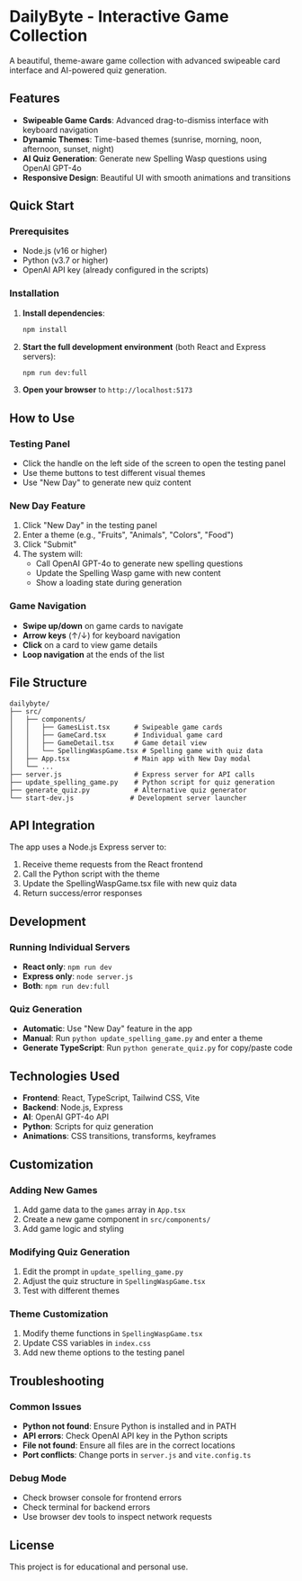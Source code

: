 # DailyByte - Interactive Game Collection

A beautiful, theme-aware game collection with advanced swipeable card interface and AI-powered quiz generation.

## Features

- **Swipeable Game Cards**: Advanced drag-to-dismiss interface with keyboard navigation
- **Dynamic Themes**: Time-based themes (sunrise, morning, noon, afternoon, sunset, night)
- **AI Quiz Generation**: Generate new Spelling Wasp questions using OpenAI GPT-4o
- **Responsive Design**: Beautiful UI with smooth animations and transitions

## Quick Start

### Prerequisites
- Node.js (v16 or higher)
- Python (v3.7 or higher)
- OpenAI API key (already configured in the scripts)

### Installation

1. **Install dependencies**:
   ```bash
   npm install
   ```

2. **Start the full development environment** (both React and Express servers):
   ```bash
   npm run dev:full
   ```

3. **Open your browser** to `http://localhost:5173`

## How to Use

### Testing Panel
- Click the handle on the left side of the screen to open the testing panel
- Use theme buttons to test different visual themes
- Use "New Day" to generate new quiz content

### New Day Feature
1. Click "New Day" in the testing panel
2. Enter a theme (e.g., "Fruits", "Animals", "Colors", "Food")
3. Click "Submit"
4. The system will:
   - Call OpenAI GPT-4o to generate new spelling questions
   - Update the Spelling Wasp game with new content
   - Show a loading state during generation

### Game Navigation
- **Swipe up/down** on game cards to navigate
- **Arrow keys** (↑/↓) for keyboard navigation
- **Click** on a card to view game details
- **Loop navigation** at the ends of the list

## File Structure

```
dailybyte/
├── src/
│   ├── components/
│   │   ├── GamesList.tsx      # Swipeable game cards
│   │   ├── GameCard.tsx       # Individual game card
│   │   ├── GameDetail.tsx     # Game detail view
│   │   └── SpellingWaspGame.tsx # Spelling game with quiz data
│   ├── App.tsx                # Main app with New Day modal
│   └── ...
├── server.js                  # Express server for API calls
├── update_spelling_game.py    # Python script for quiz generation
├── generate_quiz.py           # Alternative quiz generator
└── start-dev.js              # Development server launcher
```

## API Integration

The app uses a Node.js Express server to:
1. Receive theme requests from the React frontend
2. Call the Python script with the theme
3. Update the SpellingWaspGame.tsx file with new quiz data
4. Return success/error responses

## Development

### Running Individual Servers
- **React only**: `npm run dev`
- **Express only**: `node server.js`
- **Both**: `npm run dev:full`

### Quiz Generation
- **Automatic**: Use "New Day" feature in the app
- **Manual**: Run `python update_spelling_game.py` and enter a theme
- **Generate TypeScript**: Run `python generate_quiz.py` for copy/paste code

## Technologies Used

- **Frontend**: React, TypeScript, Tailwind CSS, Vite
- **Backend**: Node.js, Express
- **AI**: OpenAI GPT-4o API
- **Python**: Scripts for quiz generation
- **Animations**: CSS transitions, transforms, keyframes

## Customization

### Adding New Games
1. Add game data to the `games` array in `App.tsx`
2. Create a new game component in `src/components/`
3. Add game logic and styling

### Modifying Quiz Generation
1. Edit the prompt in `update_spelling_game.py`
2. Adjust the quiz structure in `SpellingWaspGame.tsx`
3. Test with different themes

### Theme Customization
1. Modify theme functions in `SpellingWaspGame.tsx`
2. Update CSS variables in `index.css`
3. Add new theme options to the testing panel

## Troubleshooting

### Common Issues
- **Python not found**: Ensure Python is installed and in PATH
- **API errors**: Check OpenAI API key in the Python scripts
- **File not found**: Ensure all files are in the correct locations
- **Port conflicts**: Change ports in `server.js` and `vite.config.ts`

### Debug Mode
- Check browser console for frontend errors
- Check terminal for backend errors
- Use browser dev tools to inspect network requests

## License

This project is for educational and personal use.
